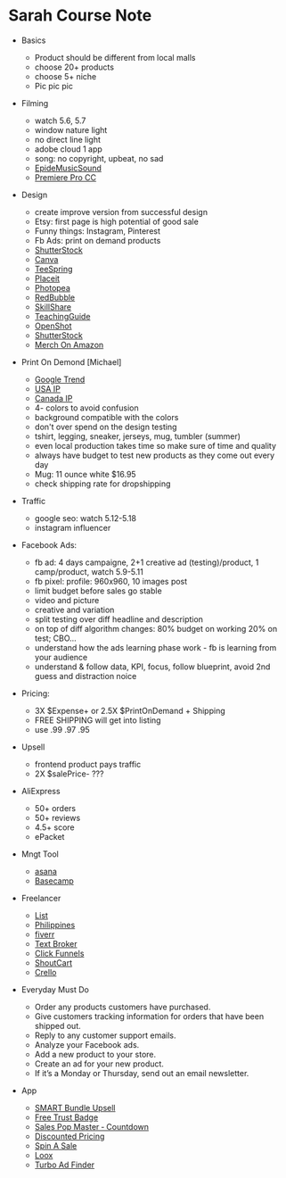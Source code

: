 # Sarah Course Note
+ Basics
  - Product should be different from local malls
  - choose 20+ products
  - choose 5+ niche
  - Pic pic pic
  
+ Filming
  - watch 5.6, 5.7
  - window nature light
  - no direct line light
  - adobe cloud 1 app
  - song: no copyright, upbeat, no sad
  - [EpideMusicSound](https://www.epidemicsound.com)
  - [Premiere Pro CC](https://www.adobe.com/ca/products/premiere.html)
 
+ Design
  - create improve version from successful design 
  - Etsy: first page is high potential of good sale
  - Funny things: Instagram, Pinterest
  - Fb Ads: print on demand products 
  - [ShutterStock](https://www.shutterstock.com)
  - [Canva](https://www.canva.com)
  - [TeeSpring](https://teespring.com)
  - [Placeit](https://placeit.net)
  - [Photopea](https://www.photopea.com)  
  - [RedBubble](https://www.redbubble.com)
  - [SkillShare](https://www.skillshare.com)
  - [TeachingGuide](https://www.teachinguide.com)
  - [OpenShot](https://www.openshot.org)
  - [ShutterStock](https://www.shutterstock.com)
  - [Merch On Amazon](https://merch.amazon.com)
  
+ Print On Demond [Michael]
  - [Google Trend](https://trends.google.com)
  - [USA IP](https://www.uspto.gov)
  - [Canada IP](https://www.ic.gc.ca/eic/site/cipointernet-internetopic.nsf/eng/home)
  - 4- colors to avoid confusion
  - background compatible with the colors
  - don't over spend on the design testing
  - tshirt, legging, sneaker, jerseys, mug, tumbler (summer)
  - even local production takes time so make sure of time and quality
  - always have budget to test new products as they come out every day
  - Mug: 11 ounce white $16.95
  - check shipping rate for dropshipping

+ Traffic
  - google seo: watch 5.12-5.18
  - instagram influencer
+ Facebook Ads:
  - fb ad: 4 days campaigne, 2+1 creative ad (testing)/product, 1 camp/product, watch 5.9-5.11
  - fb pixel: profile: 960x960, 10 images post
  - limit budget before sales go stable
  - video and picture
  - creative and variation
  - split testing over diff headline and description
  - on top of diff algorithm changes: 80% budget on working 20% on test; CBO...
  - understand how the ads learning phase work - fb is learning from your audience
  - understand & follow data, KPI, focus, follow blueprint, avoid 2nd guess and distraction noice
  
+ Pricing:
  + 3X $Expense+ or 2.5X $PrintOnDemand + Shipping
  + FREE SHIPPING will get into listing
  + use .99 .97 .95
+ Upsell
  - frontend product pays traffic
  - 2X $salePrice- ??? 
+ AliExpress
  - 50+ orders
  - 50+ reviews
  - 4.5+ score
  - ePacket
  
+ Mngt Tool
  - [asana](https://asana.com)
  - [Basecamp](https://basecamp.com)
+ Freelancer
  - [List](https://www.thebalancecareers.com/find-freelance-work-online-2072051)
  - [Philippines](https://www.onlinejobs.ph)
  - [fiverr](https://www.fiverr.com)
  - [Text Broker](https://www.textbroker.com)
  - [Click Funnels](https://www.clickfunnels.com)
  - [ShoutCart](https://shoutcart.com)
  - [Crello](https://crello.com)

+ Everyday Must Do
  - Order any products customers have purchased.
  - Give customers tracking information for orders that have been shipped out.
  - Reply to any customer support emails.
  - Analyze your Facebook ads.
  - Add a new product to your store.
  - Create an ad for your new product.
  - If it’s a Monday or Thursday, send out an email newsletter.

+ App
  - [SMART Bundle Upsell](https://apps.shopify.com/smar7-bundle-upsell)
  - [Free Trust Badge](https://apps.shopify.com/trust-badge)
  - [Sales Pop Master ‑ Countdown](https://apps.shopify.com/sales-pop-master)
  - [Discounted Pricing](https://apps.shopify.com/discounted-pricing)
  - [Spin A Sale](https://apps.shopify.com/spin-a-sale)
  - [Loox](https://loox.app)
  - [Turbo Ad Finder](http://www.useturbo.com/ad-finder)
